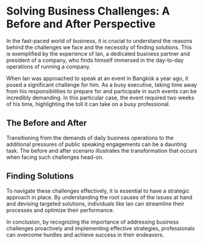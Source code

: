 # Solving Business Challenges: A Before and After Perspective

In the fast-paced world of business, it is crucial to understand the reasons behind the challenges we face and the necessity of finding solutions. This is exemplified by the experience of Ian, a dedicated business partner and president of a company, who finds himself immersed in the day-to-day operations of running a company.

When Ian was approached to speak at an event in Bangkok a year ago, it posed a significant challenge for him. As a busy executive, taking time away from his responsibilities to prepare for and participate in such events can be incredibly demanding. In this particular case, the event required two weeks of his time, highlighting the toll it can take on a busy professional.

## The Before and After

Transitioning from the demands of daily business operations to the additional pressures of public speaking engagements can be a daunting task. The before and after scenario illustrates the transformation that occurs when facing such challenges head-on.

## Finding Solutions

To navigate these challenges effectively, it is essential to have a strategic approach in place. By understanding the root causes of the issues at hand and devising targeted solutions, individuals like Ian can streamline their processes and optimize their performance.

In conclusion, by recognizing the importance of addressing business challenges proactively and implementing effective strategies, professionals can overcome hurdles and achieve success in their endeavors.